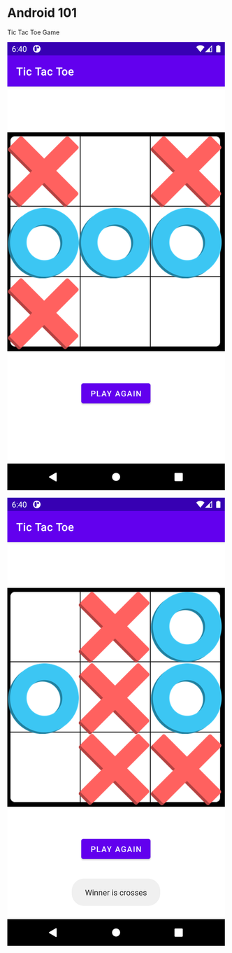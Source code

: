 # Android 101

Tic Tac Toe Game

![Screenshot 1](screenshot/1.png?raw=true "Title")

![Screenshot 2](screenshot/2.png?raw=true "Title")